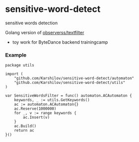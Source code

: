 # sensitive-word-detect
sensitive words detection

Golang version of [observerss/textfilter](https://github.com/observerss/textfilter)

+ toy work for ByteDance backend trainingcamp

### Example
```golang
package utils

import (
	"github.com/Karshilov/sensitive-word-detect/automaton"
	"github.com/Karshilov/sensitive-word-detect/utils"
)

var SensitiveWordsFilter = func() automaton.ACAutomaton {
	keywords, _ := utils.GetKeywords()
	ac := automaton.ACAutomaton{}
	ac.Reserve(1000000)
	for _, v := range keywords {
		ac.Insert(v)
	}
	ac.Build()
	return ac
}()
```
